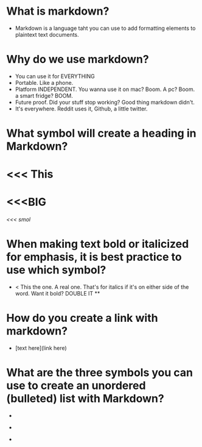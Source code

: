 # What is markdown?
* Markdown is a language taht you can use to add formatting elements to plaintext text documents. 

# Why do we use markdown?
* You can use it for EVERYTHING
* Portable. Like a phone.
* Platform INDEPENDENT. You wanna use it on mac? Boom. A pc? Boom. a smart fridge? BOOM.
* Future proof. Did your stuff stop working? Good thing markdown didn't.
* It's everywhere. Reddit uses it, Github, a little twitter. 

# What symbol will create a heading in Markdown?
# <<< This 
# <<<BIG
###### <<<  smol

# When making text bold or italicized for emphasis, it is best practice to use which symbol? 

* < This the one. A real one. That's for italics if it's on either side of the word. Want it bold? DOUBLE IT **

# How do you create a link with markdown?
* [text here](link here)

# What are the three symbols you can use to create an unordered (bulleted) list with Markdown?
*
+
-